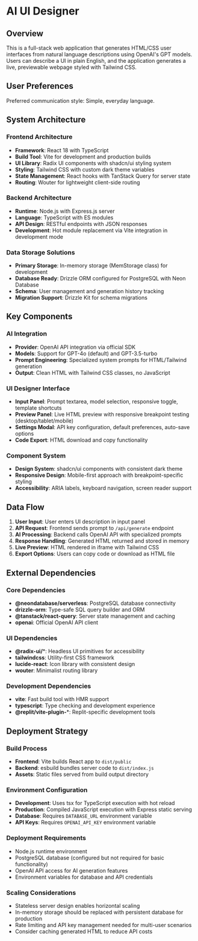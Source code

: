 # AI UI Designer

## Overview

This is a full-stack web application that generates HTML/CSS user interfaces from natural language descriptions using OpenAI's GPT models. Users can describe a UI in plain English, and the application generates a live, previewable webpage styled with Tailwind CSS.

## User Preferences

Preferred communication style: Simple, everyday language.

## System Architecture

### Frontend Architecture
- **Framework**: React 18 with TypeScript
- **Build Tool**: Vite for development and production builds
- **UI Library**: Radix UI components with shadcn/ui styling system
- **Styling**: Tailwind CSS with custom dark theme variables
- **State Management**: React hooks with TanStack Query for server state
- **Routing**: Wouter for lightweight client-side routing

### Backend Architecture
- **Runtime**: Node.js with Express.js server
- **Language**: TypeScript with ES modules
- **API Design**: RESTful endpoints with JSON responses
- **Development**: Hot module replacement via Vite integration in development mode

### Data Storage Solutions
- **Primary Storage**: In-memory storage (MemStorage class) for development
- **Database Ready**: Drizzle ORM configured for PostgreSQL with Neon Database
- **Schema**: User management and generation history tracking
- **Migration Support**: Drizzle Kit for schema migrations

## Key Components

### AI Integration
- **Provider**: OpenAI API integration via official SDK
- **Models**: Support for GPT-4o (default) and GPT-3.5-turbo
- **Prompt Engineering**: Specialized system prompts for HTML/Tailwind generation
- **Output**: Clean HTML with Tailwind CSS classes, no JavaScript

### UI Designer Interface
- **Input Panel**: Prompt textarea, model selection, responsive toggle, template shortcuts
- **Preview Panel**: Live HTML preview with responsive breakpoint testing (desktop/tablet/mobile)
- **Settings Modal**: API key configuration, default preferences, auto-save options
- **Code Export**: HTML download and copy functionality

### Component System
- **Design System**: shadcn/ui components with consistent dark theme
- **Responsive Design**: Mobile-first approach with breakpoint-specific styling
- **Accessibility**: ARIA labels, keyboard navigation, screen reader support

## Data Flow

1. **User Input**: User enters UI description in input panel
2. **API Request**: Frontend sends prompt to `/api/generate` endpoint
3. **AI Processing**: Backend calls OpenAI API with specialized prompts
4. **Response Handling**: Generated HTML returned and stored in memory
5. **Live Preview**: HTML rendered in iframe with Tailwind CSS
6. **Export Options**: Users can copy code or download as HTML file

## External Dependencies

### Core Dependencies
- **@neondatabase/serverless**: PostgreSQL database connectivity
- **drizzle-orm**: Type-safe SQL query builder and ORM
- **@tanstack/react-query**: Server state management and caching
- **openai**: Official OpenAI API client

### UI Dependencies
- **@radix-ui/***: Headless UI primitives for accessibility
- **tailwindcss**: Utility-first CSS framework
- **lucide-react**: Icon library with consistent design
- **wouter**: Minimalist routing library

### Development Dependencies
- **vite**: Fast build tool with HMR support
- **typescript**: Type checking and development experience
- **@replit/vite-plugin-***: Replit-specific development tools

## Deployment Strategy

### Build Process
- **Frontend**: Vite builds React app to `dist/public`
- **Backend**: esbuild bundles server code to `dist/index.js`
- **Assets**: Static files served from build output directory

### Environment Configuration
- **Development**: Uses tsx for TypeScript execution with hot reload
- **Production**: Compiled JavaScript execution with Express static serving
- **Database**: Requires `DATABASE_URL` environment variable
- **API Keys**: Requires `OPENAI_API_KEY` environment variable

### Deployment Requirements
- Node.js runtime environment
- PostgreSQL database (configured but not required for basic functionality)
- OpenAI API access for AI generation features
- Environment variables for database and API credentials

### Scaling Considerations
- Stateless server design enables horizontal scaling
- In-memory storage should be replaced with persistent database for production
- Rate limiting and API key management needed for multi-user scenarios
- Consider caching generated HTML to reduce API costs